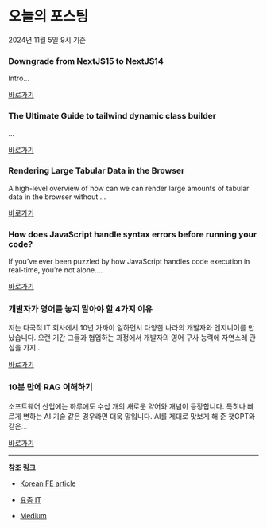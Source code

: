 # 오늘의 포스팅 
2024년 11월 5일 9시 기준 

### Downgrade from NextJS15 to NextJS14 

 Intro... 

 [바로가기](https://medium.com/m/signin?actionUrl=https%3A%2F%2Fmedium.com%2F_%2Fbookmark%2Fp%2F986211336b88&operation=register&redirect=https%3A%2F%2Fmedium.com%2F%40yevenic719%2Fdowngrade-to-nextjs-14-from-nextjs15-986211336b88&source=---recommended_stories---nextjs---0-84----------------bookmark_preview----733d3b59_afe6_4900_9e70_e72165ae17de-------) 

### The Ultimate Guide to tailwind dynamic class builder 

 ... 

 [바로가기](https://medium.com/m/signin?actionUrl=https%3A%2F%2Fmedium.com%2F_%2Fbookmark%2Fp%2Fc524c112ba7f&operation=register&redirect=https%3A%2F%2Fmedium.com%2F%40youcefkhoudjahaithem%2Fthe-ultimate-guide-to-tailwind-dynamic-class-builder-c524c112ba7f&source=---recommended_stories---front_end_development---0-84----------------bookmark_preview----184ea22a_1e5e_4e93_ba06_cee49deb7579-------) 

### Rendering Large Tabular Data in the Browser 

 A high-level overview of how can we can render large amounts of tabular data in the browser without ... 

 [바로가기](https://medium.com/m/signin?actionUrl=https%3A%2F%2Fmedium.com%2F_%2Fbookmark%2Fp%2F3e0717a38c17&operation=register&redirect=https%3A%2F%2Fmedium.com%2F%40julienetienne%2Frendering-large-tabular-data-in-the-browser-3e0717a38c17&source=---recommended_stories---react---0-107----------------bookmark_preview----2dd75e4a_686d_4ec2_8c94_b32f031d15ad-------) 

### How does JavaScript handle syntax errors before running your code? 

 If you’ve ever been puzzled by how JavaScript handles code execution in real-time, you’re not alone.... 

 [바로가기](https://medium.com/m/signin?actionUrl=https%3A%2F%2Fmedium.com%2F_%2Fbookmark%2Fp%2F42da89e61a8c&operation=register&redirect=https%3A%2F%2Fmedium.com%2F%40a.shehata.cs%2Fhow-does-javascript-handle-syntax-errors-before-running-your-code-42da89e61a8c&source=---recommended_stories---javascript---0-84----------------bookmark_preview----d9d1fc1d_09b6_45fa_bfdc_7c250c64a5af-------) 

### 개발자가 영어를 놓지 말아야 할 4가지 이유 

 저는 다국적 IT 회사에서 10년 가까이 일하면서 다양한 나라의 개발자와 엔지니어를 만났습니다. 오랜 기간 그들과 협업하는 과정에서 개발자의 영어 구사 능력에 자연스레 관심을 가지... 

 [바로가기](https://yozm.wishket.com/magazine/detail/2829/) 

### 10분 만에 RAG 이해하기 

 소프트웨어 산업에는 하루에도 수십 개의 새로운 약어와 개념이 등장합니다. 특히나 빠르게 변하는 AI 기술 같은 경우라면 더욱 말입니다. AI를 제대로 맛보게 해 준 챗GPT와 같은... 

 [바로가기](https://yozm.wishket.com/magazine/detail/2828/) 

---

**참조 링크**

- [Korean FE article](https://kofearticle.substack.com) 

- [요즘 IT](https://yozm.wishket.com/magazine) 

- [Medium](https://medium.com) 

